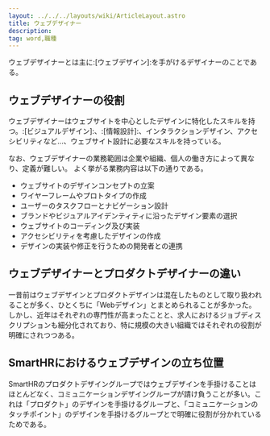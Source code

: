 ```yaml
---
layout: ../../../layouts/wiki/ArticleLayout.astro
title: ウェブデザイナー
description:
tag: word,職種
---
```


ウェブデザイナーとは主に:[ウェブデザイン]:を手がけるデザイナーのことである。
## ウェブデザイナーの役割

ウェブデザイナーはウェブサイトを中心としたデザインに特化したスキルを持つ。:[ビジュアルデザイン]:、:[情報設計]:、インタラクションデザイン、アクセシビリティなど...、ウェブサイト設計に必要なスキルを持っている。

なお、ウェブデザイナーの業務範囲は企業や組織、個人の働き方によって異なり、定義が難しい。
よく挙がる業務内容は以下の通りである。

- ウェブサイトのデザインコンセプトの立案
- ワイヤーフレームやプロトタイプの作成
- ユーザーのタスクフローとナビゲーション設計
- ブランドやビジュアルアイデンティティに沿ったデザイン要素の選択
- ウェブサイトのコーディング及び実装
- アクセシビリティを考慮したデザインの作成
- デザインの実装や修正を行うための開発者との連携


## ウェブデザイナーとプロダクトデザイナーの違い

一昔前はウェブデザインとプロダクトデザインは混在したものとして取り扱われることが多く、ひとくちに「Webデザイン」とまとめられることが多かった。しかし、近年はそれぞれの専門性が高まったことと、求人におけるジョブディスクリプションも細分化されており、特に規模の大きい組織ではそれぞれの役割が明確にされつつある。

## SmartHRにおけるウェブデザインの立ち位置

SmartHRのプロダクトデザイングループではウェブデザインを手掛けることはほとんどなく、コミュニケーションデザイングループが請け負うことが多い。これは「プロダクト」のデザインを手掛けるグループと、「コミュニケーションのタッチポイント」のデザインを手掛けるグループとで明確に役割が分かれているためである。